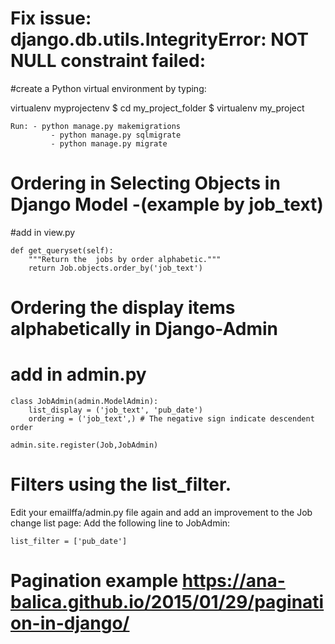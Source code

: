 # Fix issue: django.db.utils.IntegrityError: NOT NULL constraint failed:
	
#create a Python virtual environment by typing:

virtualenv myprojectenv
$ cd my_project_folder
$ virtualenv my_project


	Run: - python manage.py makemigrations 
             - python manage.py sqlmigrate 
             - python manage.py migrate

# Ordering in Selecting Objects in Django Model -(example by job_text)

#add in view.py 

	def get_queryset(self):
        """Return the  jobs by order alphabetic."""
        return Job.objects.order_by('job_text')



# Ordering the display items alphabetically in Django-Admin
# add in admin.py


	class JobAdmin(admin.ModelAdmin): 
  		list_display = ('job_text', 'pub_date')
  		ordering = ('job_text',) # The negative sign indicate descendent order
 
	admin.site.register(Job,JobAdmin)



# Filters using the list_filter. 
Edit your emailffa/admin.py file again and add an improvement to the Job change list page:
Add the following line to JobAdmin:

	list_filter = ['pub_date']


# Pagination example https://ana-balica.github.io/2015/01/29/pagination-in-django/

